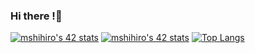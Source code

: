 ### Hi there !👋

<!--
**zhihao404/zhihao404** is a ✨ _special_ ✨ repository because its `README.md` (this file) appears on your GitHub profile.

Here are some ideas to get you started:

- 🔭 I’m currently working on ...
- 🌱 I’m currently learning ...
- 👯 I’m looking to collaborate on ...
- 🤔 I’m looking for help with ...
- 💬 Ask me about ...
- 📫 How to reach me: ...
- 😄 Pronouns: ...
- ⚡ Fun fact: ...
-->

[![mshihiro's 42 stats](https://badge42.vercel.app/api/v2/clboxvok900060gmgpn7dor3m/stats?cursusId=21&coalitionId=piscine)](https://github.com/JaeSeoKim/badge42)
[![mshihiro's 42 stats](https://badge42.vercel.app/api/v2/clboxvok900060gmgpn7dor3m/stats?cursusId=9&coalitionId=piscine)](https://github.com/JaeSeoKim/badge42)
[![Top Langs](https://github-readme-stats.vercel.app/api/top-langs/?username=zhihao404&exclude_repo=django-diary&layout=compact&theme=dracula)](https://github.com/anuraghazra/github-readme-stats)
